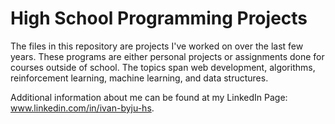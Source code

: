 # High School Programming Projects

The files in this repository are projects I've worked on over the last few years. These programs are either personal projects or assignments done for courses outside of school. The topics span web development, algorithms, reinforcement learning, machine learning, and data structures.

Additional information about me can be found at my LinkedIn Page: www.linkedin.com/in/ivan-byju-hs.

